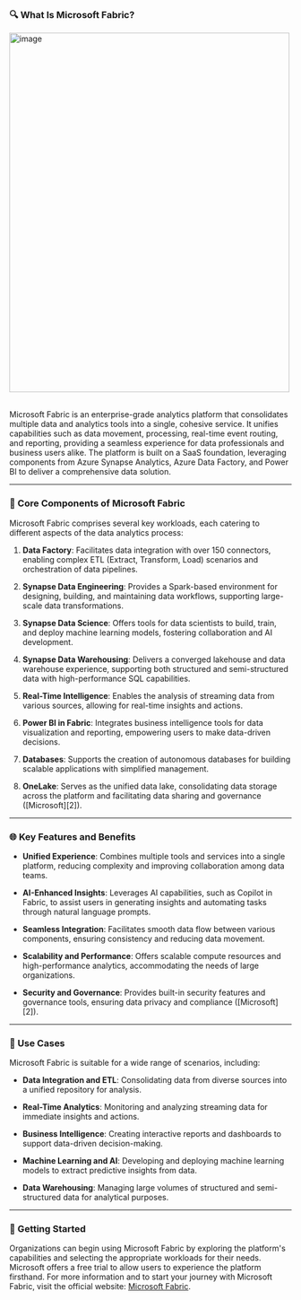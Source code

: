 ### 🔍 What Is Microsoft Fabric?

<img width="500" height="641" alt="image" src="https://github.com/user-attachments/assets/8862ae9f-690a-4542-b9f6-a57ccad046a8" />
<br><br>

Microsoft Fabric is an enterprise-grade analytics platform that consolidates multiple data and analytics tools into a single, cohesive service. It unifies capabilities such as data movement, processing, real-time event routing, and reporting, providing a seamless experience for data professionals and business users alike. The platform is built on a SaaS foundation, leveraging components from Azure Synapse Analytics, Azure Data Factory, and Power BI to deliver a comprehensive data solution.

---

### 🧩 Core Components of Microsoft Fabric

Microsoft Fabric comprises several key workloads, each catering to different aspects of the data analytics process:

1. **Data Factory**: Facilitates data integration with over 150 connectors, enabling complex ETL (Extract, Transform, Load) scenarios and orchestration of data pipelines.

2. **Synapse Data Engineering**: Provides a Spark-based environment for designing, building, and maintaining data workflows, supporting large-scale data transformations.

3. **Synapse Data Science**: Offers tools for data scientists to build, train, and deploy machine learning models, fostering collaboration and AI development.

4. **Synapse Data Warehousing**: Delivers a converged lakehouse and data warehouse experience, supporting both structured and semi-structured data with high-performance SQL capabilities.

5. **Real-Time Intelligence**: Enables the analysis of streaming data from various sources, allowing for real-time insights and actions.

6. **Power BI in Fabric**: Integrates business intelligence tools for data visualization and reporting, empowering users to make data-driven decisions.

7. **Databases**: Supports the creation of autonomous databases for building scalable applications with simplified management.

8. **OneLake**: Serves as the unified data lake, consolidating data storage across the platform and facilitating data sharing and governance ([Microsoft][2]).

---

### 🌐 Key Features and Benefits

* **Unified Experience**: Combines multiple tools and services into a single platform, reducing complexity and improving collaboration among data teams.

* **AI-Enhanced Insights**: Leverages AI capabilities, such as Copilot in Fabric, to assist users in generating insights and automating tasks through natural language prompts.

* **Seamless Integration**: Facilitates smooth data flow between various components, ensuring consistency and reducing data movement.

* **Scalability and Performance**: Offers scalable compute resources and high-performance analytics, accommodating the needs of large organizations.

* **Security and Governance**: Provides built-in security features and governance tools, ensuring data privacy and compliance ([Microsoft][2]).

---

### 🏢 Use Cases

Microsoft Fabric is suitable for a wide range of scenarios, including:

* **Data Integration and ETL**: Consolidating data from diverse sources into a unified repository for analysis.

* **Real-Time Analytics**: Monitoring and analyzing streaming data for immediate insights and actions.

* **Business Intelligence**: Creating interactive reports and dashboards to support data-driven decision-making.

* **Machine Learning and AI**: Developing and deploying machine learning models to extract predictive insights from data.

* **Data Warehousing**: Managing large volumes of structured and semi-structured data for analytical purposes.

---

### 🚀 Getting Started

Organizations can begin using Microsoft Fabric by exploring the platform's capabilities and selecting the appropriate workloads for their needs. Microsoft offers a free trial to allow users to experience the platform firsthand. For more information and to start your journey with Microsoft Fabric, visit the official website: [Microsoft Fabric](https://www.microsoft.com/en-us/microsoft-fabric).
